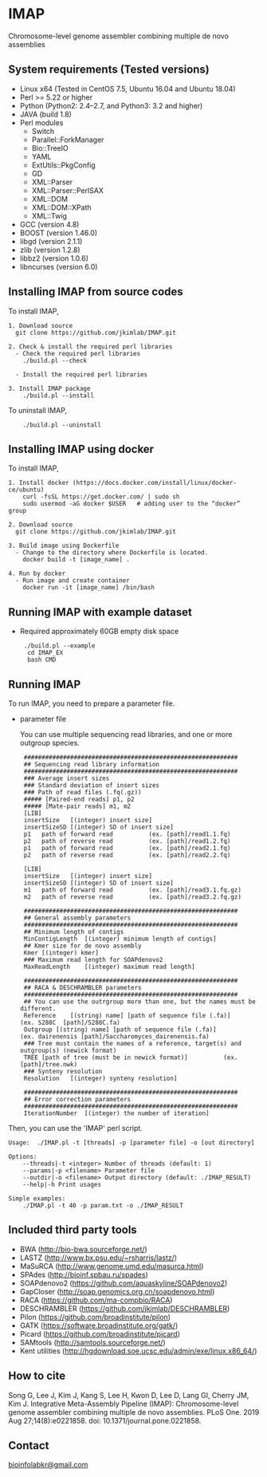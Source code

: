 IMAP
====================
Chromosome-level genome assembler combining multiple de novo assemblies


System requirements (Tested versions)
-------------------
* Linux x64 (Tested in CentOS 7.5, Ubuntu 16.04 and Ubuntu 18.04)
* Perl >= 5.22 or higher
* Python (Python2: 2.4–2.7, and Python3: 3.2 and higher)
* JAVA (build 1.8)
* Perl modules
  - Switch
  - Parallel::ForkManager
  - Bio::TreeIO
  - YAML
  - ExtUtils::PkgConfig
  - GD
  - XML::Parser
  - XML::Parser::PerlSAX
  - XML::DOM
  - XML::DOM::XPath
  - XML::Twig
* GCC (version 4.8)
* BOOST (version 1.46.0)
* libgd (version 2.1.1)
* zlib (version 1.2.8)
* libbz2 (version 1.0.6)
* libncurses (version 6.0)

Installing IMAP from source codes
-------------------
To install IMAP,
 
    1. Download source
      git clone https://github.com/jkimlab/IMAP.git
    
    2. Check & install the required perl libraries
      - Check the required perl libraries
        ./build.pl --check
    
      - Install the required perl libraries
    
    3. Install IMAP package
        ./build.pl --install
        
To uninstall IMAP,

        ./build.pl --uninstall

Installing IMAP using docker
-------------------
To install IMAP,

    1. Install docker (https://docs.docker.com/install/linux/docker-ce/ubuntu)
        curl -fsSL https://get.docker.com/ | sudo sh
        sudo usermod -aG docker $USER 	# adding user to the “docker” group
    
    2. Download source
      git clone https://github.com/jkimlab/IMAP.git
      
    3. Build image using Dockerfile 
      - Change to the directory where Dockerfile is located.
        docker build -t [image_name] .
  
    4. Run by docker
      - Run image and create container
        docker run -it [image_name] /bin/bash

Running IMAP with example dataset 
-------------------
* Required approximately 60GB empty disk space
       
       ./build.pl --example
        cd IMAP_EX
        bash CMD

Running IMAP
-------------------
To run IMAP, you need to prepare a parameter file. 

* parameter file

    You can use multiple sequencing read libraries, and one or more outgroup species.  
        
       ############################################################
       ## Sequencing read library information
       ############################################################
       ### Average insert sizes
       ### Standard deviation of insert sizes
       ### Path of read files (.fq(.gz))
       ##### [Paired-end reads] p1, p2
       ##### [Mate-pair reads] m1, m2
       [LIB]
       insertSize	[(integer) insert size]
       insertSizeSD	[(integer) SD of insert size]
       p1	path of forward read          (ex. [path]/read1.1.fq)
       p2	path of reverse read          (ex. [path]/read1.2.fq)
       p1	path of forward read          (ex. [path]/read2.1.fq)
       p2	path of reverse read          (ex. [path]/read2.2.fq)

       [LIB]
       insertSize	[(integer) insert size]
       insertSizeSD	[(integer) SD of insert size]
       m1	path of forward read          (ex. [path]/read3.1.fq.gz)
       m2	path of reverse read          (ex. [path]/read3.2.fq.gz)

       ############################################################
       ## General assembly parameters
       ############################################################
       ## Minimum length of contigs
       MinContigLength	[(integer) minimum length of contigs]
       ## Kmer size for de novo assembly
       Kmer	[(integer) kmer]
       ### Maximum read length for SOAPdenovo2
       MaxReadLength	[(integer) maximum read length]

       ############################################################
       ## RACA & DESCHRAMBLER parameters
       ############################################################
       ## You can use the outrgroup more than one, but the names must be different.
       Reference	[(string) name]	[path of sequence file (.fa)]          (ex. S288C  [path]/S288C.fa)
       Outgroup	[(string) name]	[path of sequence file (.fa)]          (ex. dairenensis [path]/Saccharomyces_dairenensis.fa)
       ### Tree must contain the names of a reference, target(s) and outgroup(s) (newick format)
       TREE	[path of tree (must be in newick format)]          (ex. [path]/tree.nwk)
       ### Synteny resolution
       Resolution	[(integer) synteny resolution]

       ############################################################
       ## Error correction parameters 
       ############################################################
       IterationNumber	[(integer) the number of iteration]


Then, you can use the 'IMAP' perl script.

    Usage:  ./IMAP.pl -t [threads] -p [parameter file] -o [out directory]

    Options:
        --threads|-t <integer> Number of threads (default: 1)
        --params|-p <filename> Parameter file
        --outdir|-o <filename> Output directory (default: ./IMAP_RESULT)
        --help|-h Print usages
        
    Simple examples:
        ./IMAP.pl -t 40 -p param.txt -o ./IMAP_RESULT
         
Included third party tools
-------------------
* BWA (http://bio-bwa.sourceforge.net/)
* LASTZ (http://www.bx.psu.edu/~rsharris/lastz/)
* MaSuRCA (http://www.genome.umd.edu/masurca.html)
* SPAdes (http://bioinf.spbau.ru/spades)
* SOAPdenovo2 (https://github.com/aquaskyline/SOAPdenovo2)
* GapCloser (http://soap.genomics.org.cn/soapdenovo.html)
* RACA (https://github.com/ma-compbio/RACA)
* DESCHRAMBLER (https://github.com/jkimlab/DESCHRAMBLER)
* Pilon (https://github.com/broadinstitute/pilon)
* GATK (https://software.broadinstitute.org/gatk/)
* Picard (https://github.com/broadinstitute/picard)
* SAMtools (http://samtools.sourceforge.net/)
* Kent utilities (http://hgdownload.soe.ucsc.edu/admin/exe/linux.x86_64/)


How to cite
-----------
Song G, Lee J, Kim J, Kang S, Lee H, Kwon D, Lee D, Lang GI, Cherry JM, Kim J. Integrative Meta-Assembly Pipeline (IMAP): Chromosome-level genome assembler combining multiple de novo assemblies. PLoS One. 2019 Aug 27;14(8):e0221858. doi: 10.1371/journal.pone.0221858.


Contact
-------------------  
bioinfolabkr@gmail.com
